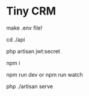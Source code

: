 # Tiny CRM

make .env file!


cd ./api


php artisan jwt:secret


npm i


npm run dev or npm run watch


php ./artisan serve